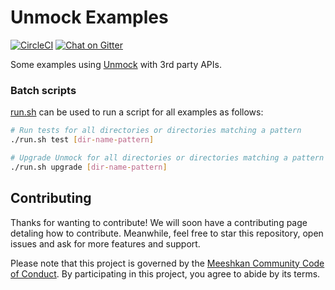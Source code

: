 # Unmock Examples

[![CircleCI](https://circleci.com/gh/unmock/unmock-examples.svg?style=svg)](https://circleci.com/gh/unmock/unmock-examples)
[![Chat on Gitter](https://badges.gitter.im/gitterHQ/gitter.png)](https://gitter.im/unmock/community)

Some examples using [Unmock](https://unmock.io) with 3rd party APIs.

### Batch scripts

[run.sh](./run.sh) can be used to run a script for all examples as follows:

```bash
# Run tests for all directories or directories matching a pattern
./run.sh test [dir-name-pattern]

# Upgrade Unmock for all directories or directories matching a pattern
./run.sh upgrade [dir-name-pattern]
```

## Contributing

Thanks for wanting to contribute! We will soon have a contributing page
detaling how to contribute. Meanwhile, feel free to star this repository, open issues
and ask for more features and support.

Please note that this project is governed by the [Meeshkan Community Code of Conduct](https://github.com/meeshkan/code-of-conduct). By participating in this project, you agree to abide by its terms.
